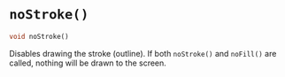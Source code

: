 # `noStroke()`

```dart
void noStroke()
```

Disables drawing the stroke (outline). If both `noStroke()` and `noFill()` are called, nothing will be drawn to the screen.
